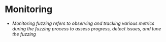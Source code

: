 # Monitoring

* _Monitoring fuzzing refers to observing and tracking various metrics during the fuzzing process to assess progress, detect issues, and tune the fuzzing_